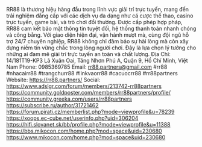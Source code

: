 RR88 là thương hiệu hàng đầu trong lĩnh vực giải trí trực tuyến, mang đến trải nghiệm đẳng cấp với các dịch vụ đa dạng như cá cược thể thao, casino trực tuyến, game bài, và trò chơi đổi thưởng. Được cấp phép hợp pháp, RR88 cam kết bảo mật thông tin tuyệt đối, hệ thống thanh toán nhanh chóng và công bằng. Với giao diện hiện đại, vận hành mượt mà, cùng đội ngũ hỗ trợ 24/7 chuyên nghiệp, RR88 không chỉ đảm bảo sự hài lòng mà còn xây dựng niềm tin vững chắc trong lòng người chơi. Đây là lựa chọn lý tưởng cho những ai đam mê giải trí trực tuyến an toàn và chất lượng.
Địa Chỉ: 14/181T19-KP3 Lã Xuân Oai, Tăng Nhơn Phú A, Quận 9, Hồ Chí Minh, Việt Nam
Phone: 0985369785
Email: rr88.partners@gmail.com
#rr88 #nhacairr88 #trangchurr88 #linkvaorr88 #cacuocrr88 #rr88partners
Website: 
https://rr88.partners/
Social:
https://www.adslgr.com/forum/members/213742-rr88partners
https://community.goldposter.com/members/rr88partners/profile/
https://community.greeka.com/users/rr88partners
https://subscribe.ru/author/31721462
https://forum.pirati.cz/memberlist.php?mode=viewprofile&u=78239
https://xoops.ec-cube.net/userinfo.php?uid=306204
https://hifi.slovanet.sk/bb/profile.php?mode=viewprofile&u=11388
https://bbs.mikocon.com/home.php?mod=space&uid=230680
https://www.mikocon.com/home.php?mod=space&uid=230680

